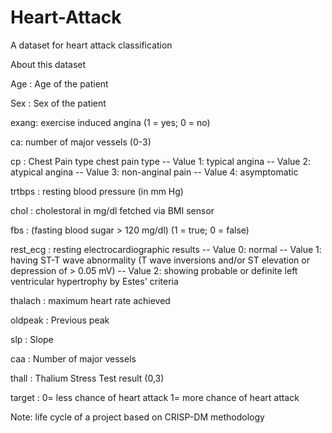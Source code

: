 # Heart-Attack
A dataset for heart attack classification


About this dataset

Age : Age of the patient

Sex : Sex of the patient

exang: exercise induced angina (1 = yes; 0 = no)

ca: number of major vessels (0-3)

cp : Chest Pain type chest pain type
-- Value 1: typical angina
-- Value 2: atypical angina
-- Value 3: non-anginal pain
-- Value 4: asymptomatic

trtbps : resting blood pressure (in mm Hg)

chol : cholestoral in mg/dl fetched via BMI sensor

fbs : (fasting blood sugar > 120 mg/dl) (1 = true; 0 = false)

rest_ecg : resting electrocardiographic results
-- Value 0: normal
-- Value 1: having ST-T wave abnormality (T wave inversions and/or ST elevation or depression of > 0.05 mV)
-- Value 2: showing probable or definite left ventricular hypertrophy by Estes' criteria

thalach : maximum heart rate achieved

oldpeak : Previous peak

slp : Slope

caa : Number of major vessels

thall : Thalium Stress Test result (0,3)

target : 0= less chance of heart attack 1= more chance of heart attack

Note: life cycle of a project based on CRISP-DM methodology
